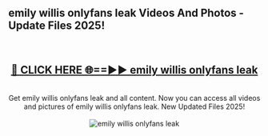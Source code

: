<h2>emily willis onlyfans leak Videos And Photos - Update Files 2025!</h2>
<br>
<div align="center">
<h2><a href="https://linkcuts.com/hfmhzwbr" rel="nofollow">🔴 CLICK HERE 🌐==►► emily willis onlyfans leak</a></h2>
<br>
Get emily willis onlyfans leak and all content. Now you can access all videos and pictures of emily willis onlyfans leak. New Updated Files 2025!
<br>
<br>
<a href="https://linkcuts.com/hfmhzwbr" rel="nofollow" data-target="animated-image.originalLink"><img src="https://i.ibb.co.com/WyWwxjT/player-gif2.gif" alt="emily willis onlyfans leak" style="max-width: 100%; display: inline-block;" data-target="animated-image.originalImage"></a>
</div>
<br>
